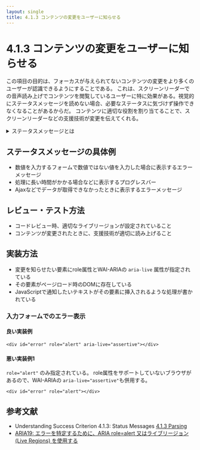 ```yaml
---
layout: single
title: 4.1.3 コンテンツの変更をユーザーに知らせる
---
```


# 4.1.3 コンテンツの変更をユーザーに知らせる

この項目の目的は、フォーカスが与えられてないコンテンツの変更をより多くのユーザーが認識できるようにすることである。
これは、スクリーンリーダーでの音声読み上げでコンテンツを閲覧しているユーザーに特に効果がある。視覚的にステータスメッセージを読めない場合、必要なステータスに気づけず操作できなくなることがあるからだ。
コンテンツに適切な役割を割り当てることで、スクリーンリーダーなどの支援技術が変更を伝えてくれる。


<details>
  <summary>ステータスメッセージとは</summary>
  コンテキストの変化ではなく、コンテンツにおける変化で、アクションの成功または結果、アプリケーションの待機状態、プロセスの進行状況、またはエラーの存在に関する情報。
</details>

## ステータスメッセージの具体例

- 数値を入力するフォームで数値ではない値を入力した場合に表示するエラーメッセージ
- 処理に長い時間がかかる場合などに表示するプログレスバー
- Ajaxなどでデータが取得できなかったときに表示するエラーメッセージ


## レビュー・テスト方法

- コードレビュー時、適切なライブリージョンが設定されていること
- コンテンツが変更されたときに、支援技術が適切に読み上げること

## 実装方法

- 変更を知らせたい要素にrole属性とWAI-ARIAの `aria-live` 属性が指定されている
- その要素がページロード時のDOMに存在している
- JavaScriptで通知したいテキストがその要素に挿入されるような処理が書かれている

### 入力フォームでのエラー表示

#### 良い実装例

```
<div id="error" role="alert" aria-live="assertive"></div>
```

#### 悪い実装例1

`role="alert"` のみ指定されている。
role属性をサポートしていないブラウザがあるので、WAI-ARIAの `aria-live="assertive"`も併用する。


```
<div id="error" role="alert"></div>
```


## 参考文献
- Understanding Success Criterion 4.1.3: Status Messages [4.1.3 Parsing](https://www.w3.org/WAI/WCAG21/Understanding/status-messages.html)
- [ARIA19: エラーを特定するために、ARIA role=alert 又はライブリージョン (Live Regions) を使用する](https://waic.jp/docs/WCAG-TECHS/ARIA19.html)
